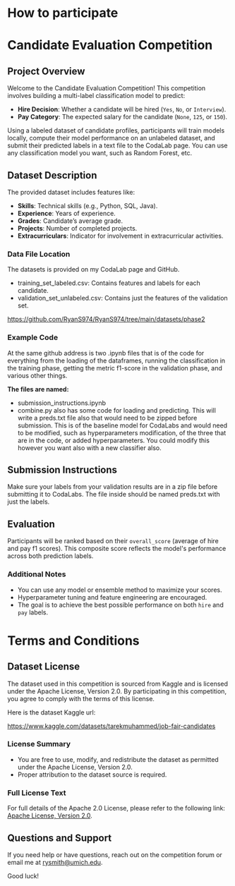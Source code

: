 # How to participate

# Candidate Evaluation Competition

## Project Overview
Welcome to the Candidate Evaluation Competition! This competition involves building a multi-label classification model to predict:

- **Hire Decision**: Whether a candidate will be hired (`Yes`, `No`, or `Interview`).
- **Pay Category**: The expected salary for the candidate (`None`, `125`, or `150`).

Using a labeled dataset of candidate profiles, participants will train models locally, compute their model performance on an unlabeled dataset, and submit their predicted labels in a text file to the CodaLab page.  You can use any classification model you want, such as Random Forest, etc.

## Dataset Description
The provided dataset includes features like:

- **Skills**: Technical skills (e.g., Python, SQL, Java).
- **Experience**: Years of experience.
- **Grades**: Candidate’s average grade.
- **Projects**: Number of completed projects.
- **Extracurriculars**: Indicator for involvement in extracurricular activities.

### Data File Location
The datasets is provided on my CodaLab page and GitHub.

- training_set_labeled.csv: Contains features and labels for each candidate.
- validation_set_unlabeled.csv: Contains just the features of the validation set.

https://github.com/RyanS974/RyanS974/tree/main/datasets/phase2

### Example Code

At the same github address is two .ipynb files that is of the code for everything from the loading of the dataframes, running the classification in the training phase, getting the metric f1-score in the validation phase, and various other things.

**The files are named:**

- submission_instructions.ipynb
- combine.py also has some code for loading and predicting. This will write a preds.txt file also that would need to be zipped before submission.  This is of the baseline model for CodaLabs and would need to be modified, such as hyperparameters modification, of the three that are in the code, or added hyperparameters.  You could modify this however you want also with a new classifier also.

## Submission Instructions
Make sure your labels from your validation results are in a zip file before submitting it to CodaLabs.  The file inside should be named preds.txt with just the labels.

## Evaluation
Participants will be ranked based on their `overall_score` (average of hire and pay f1 scores). This composite score reflects the model's performance across both prediction labels.

### Additional Notes
- You can use any model or ensemble method to maximize your scores.
- Hyperparameter tuning and feature engineering are encouraged.
- The goal is to achieve the best possible performance on both `hire` and `pay` labels.

# Terms and Conditions

## Dataset License
The dataset used in this competition is sourced from Kaggle and is licensed under the Apache License, Version 2.0. By participating in this competition, you agree to comply with the terms of this license.

Here is the dataset Kaggle url:

https://www.kaggle.com/datasets/tarekmuhammed/job-fair-candidates

### License Summary
- You are free to use, modify, and redistribute the dataset as permitted under the Apache License, Version 2.0.
- Proper attribution to the dataset source is required.

### Full License Text
For full details of the Apache 2.0 License, please refer to the following link: [Apache License, Version 2.0](http://www.apache.org/licenses/LICENSE-2.0).

## Questions and Support
If you need help or have questions, reach out on the competition forum or email me at rysmith@umich.edu.

Good luck!
